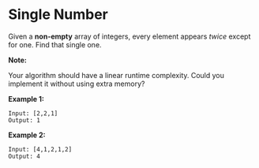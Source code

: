 # Single Number

Given a **non-empty** array of integers, every element appears _twice_ except for one. Find that single one.

**Note:**

Your algorithm should have a linear runtime complexity. Could you implement it without using extra memory?

**Example 1:**

```pseudo
Input: [2,2,1]
Output: 1
```

**Example 2:**

```pseudo
Input: [4,1,2,1,2]
Output: 4
```
